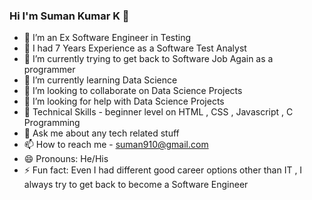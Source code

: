 ### Hi I'm Suman Kumar K 👋

- 🔭 I’m an Ex Software Engineer in Testing
- 🔭 I had 7 Years Experience as a Software Test Analyst
- 🔭 I’m currently trying to get back to Software Job Again as a programmer
- 🌱 I’m currently learning Data Science
- 👯 I’m looking to collaborate on Data Science Projects
- 🤔 I’m looking for help with Data Science Projects
- 🌱 Technical Skills - beginner level on HTML , CSS , Javascript , C Programming
- 💬 Ask me about any tech related stuff
- 📫 How to reach me - suman910@gmail.com
- 😄 Pronouns: He/His
- ⚡ Fun fact: Even I had different good career options other than IT , I always try to get back to become a Software Engineer

